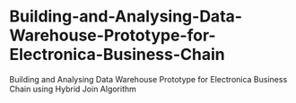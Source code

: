 # Building-and-Analysing-Data-Warehouse-Prototype-for-Electronica-Business-Chain
Building and Analysing Data Warehouse Prototype for Electronica Business Chain using Hybrid Join Algorithm
